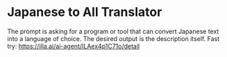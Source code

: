 # Japanese to All Translator
The prompt is asking for a program or tool that can convert Japanese text into a language of choice. The desired output is the description itself.
Fast try: https://illa.ai/ai-agent/ILAex4p1C71o/detail

